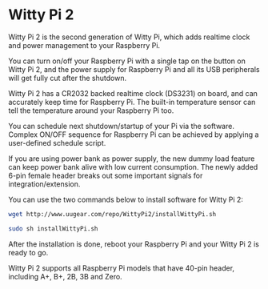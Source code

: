 <!--
---
name: Witty Pi 2
class: board
type: power,rtc
formfactor: HAT
manufacturer: UUGear
description: Realtime clock and power management for Raspberry Pi
url: http://www.uugear.com/product/wittypi2/
github: https://github.com/uugear/Witty-Pi-2
buy: http://www.uugear.com/product/wittypi2/
image: 'uugear-witty-pi-2.png'
pincount: 40
eeprom: no
power: 5v,3v3
pin:
  '3':
    name: SDA
    mode: i2c
  '5':
    name: SCL
    mode: i2c
  '7':
    name: HALT
    mode: input
  '11':
    name: LED
    mode: output
i2c:
  '0x68':
    name: DS3231
    device: DS3231
-->
# Witty Pi 2

Witty Pi 2 is the second generation of Witty Pi, which adds realtime clock and power management to your Raspberry Pi.

You can turn on/off your Raspberry Pi with a single tap on the button on Witty Pi 2, and the power supply for Raspberry Pi and all its USB peripherals will get fully cut after the shutdown.

Witty Pi 2 has a CR2032 backed realtime clock (DS3231) on board, and can accurately keep time for Raspberry Pi. The built-in temperature sensor can tell the temperature around your Raspberry Pi too.

You can schedule next shutdown/startup of your Pi via the software. Complex ON/OFF sequence for Raspberry Pi can be achieved by applying a user-defined schedule script.

If you are using power bank as power supply, the new dummy load feature can keep power bank alive with low current consumption. The newly added 6-pin female header breaks out some important signals for integration/extension.

You can use the two commands below to install software for Witty Pi 2:

```bash
wget http://www.uugear.com/repo/WittyPi2/installWittyPi.sh

sudo sh installWittyPi.sh
```
After the installation is done, reboot your Raspberry Pi and your Witty Pi 2 is ready to go.

Witty Pi 2 supports all Raspberry Pi models that have 40-pin header, including A+, B+, 2B, 3B and Zero.
